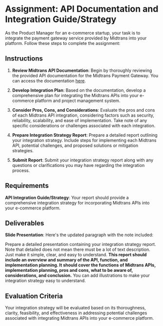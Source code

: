 # Assignment: API Documentation and Integration Guide/Strategy

As the Product Manager for an e-commerce startup, your task is to integrate the payment gateway service provided by Midtrans into your platform. Follow these steps to complete the assignment:

## Instructions

1. **Review Midtrans API Documentation**: Begin by thoroughly reviewing the provided API documentation for the Midtrans Payment Gateway. You can access the documentation [here](https://docs.midtrans.com/).

2. **Develop Integration Plan**: Based on the documentation, develop a comprehensive plan for integrating the Midtrans APIs into your e-commerce platform and project management system.

3. **Consider Pros, Cons, and Considerations**: Evaluate the pros and cons of each Midtrans API integration, considering factors such as security, reliability, scalability, and ease of implementation. Take note of any specific considerations or challenges associated with each integration.

4. **Prepare Integration Strategy Report**: Prepare a detailed report outlining your integration strategy. Include steps for implementing each Midtrans API, potential challenges, and proposed solutions or mitigation strategies.

5. **Submit Report**: Submit your integration strategy report along with any questions or clarifications you may have regarding the integration process.

## Requirements

**API Integration Guide/Strategy**: Your report should provide a comprehensive integration strategy for incorporating Midtrans APIs into your e-commerce platform.

## Deliverables

**Slide Presentation**: Here's the updated paragraph with the note included:

Prepare a detailed presentation containing your integration strategy report. Note that detailed does not mean there must be a lot of text description. Just make it simple, clear, and easy to understand. **This report should include an overview and summary of the API, function, and implementation planning. It should cover the functions of Midtrans APIs, implementation planning, pros and cons, what to be aware of, considerations, and conclusion.** You can add illustrations to make your integration strategy easy to understand.

## Evaluation Criteria

Your integration strategy will be evaluated based on its thoroughness, clarity, feasibility, and effectiveness in addressing potential challenges associated with integrating Midtrans APIs into your e-commerce platform.
